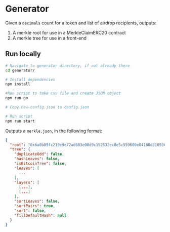 # Generator

Given a `decimals` count for a token and list of airdrop recipients, outputs:

1. A merkle root for use in a MerkleClaimERC20 contract
2. A merkle tree for use in a front-end

## Run locally

```bash
# Navigate to generator directory, if not already there
cd generator/

# Install dependencies
npm install

#Run script to take csv file and create JSON object
npm run go

# Copy new-config.json to config.json

# Run script
npm run start
```

Outputs a `merkle.json`, in the following format:

```json
{
  "root": "0x6a0b89fc219e9e72ad683e00d9c152532ec8e5c559600e04160d310936400a00",
  "tree": {
    "duplicateOdd": false,
    "hashLeaves": false,
    "isBitcoinTree": false,
    "leaves": [
      ...
    ],
    "layers": [
      [...],
      [...]
    ],
    "sortLeaves": false,
    "sortPairs": true,
    "sort": false,
    "fillDefaultHash": null
  }
}
```
